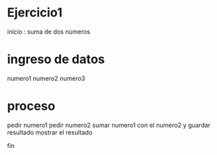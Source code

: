 # Ejercicio1

inicio : suma de dos nùmeros
  <h1> ingreso de datos </h1>
  numero1
  numero2
  numero3
  <h1> proceso</h1>
   pedir numero1
   pedir numero2
   sumar numero1 con el numero2 y guardar resultado
   mostrar el resultado 
   
   fin
